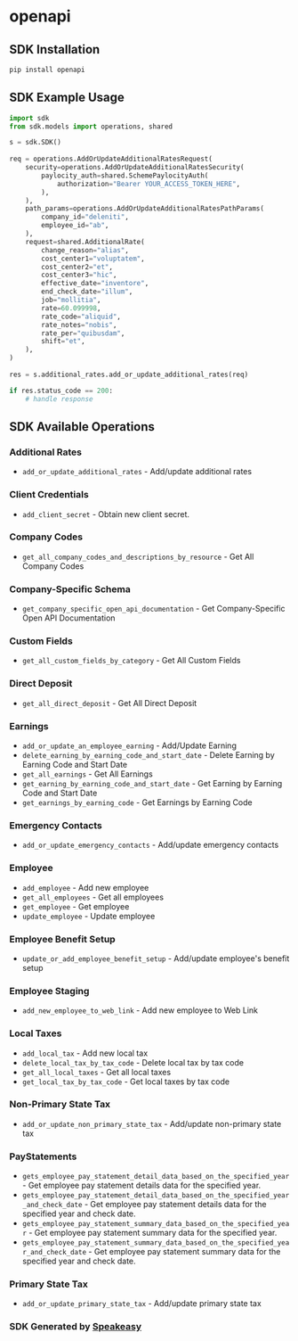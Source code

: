 # openapi

<!-- Start SDK Installation -->
## SDK Installation

```bash
pip install openapi
```
<!-- End SDK Installation -->

## SDK Example Usage
<!-- Start SDK Example Usage -->
```python
import sdk
from sdk.models import operations, shared

s = sdk.SDK()
    
req = operations.AddOrUpdateAdditionalRatesRequest(
    security=operations.AddOrUpdateAdditionalRatesSecurity(
        paylocity_auth=shared.SchemePaylocityAuth(
            authorization="Bearer YOUR_ACCESS_TOKEN_HERE",
        ),
    ),
    path_params=operations.AddOrUpdateAdditionalRatesPathParams(
        company_id="deleniti",
        employee_id="ab",
    ),
    request=shared.AdditionalRate(
        change_reason="alias",
        cost_center1="voluptatem",
        cost_center2="et",
        cost_center3="hic",
        effective_date="inventore",
        end_check_date="illum",
        job="mollitia",
        rate=60.099998,
        rate_code="aliquid",
        rate_notes="nobis",
        rate_per="quibusdam",
        shift="et",
    ),
)
    
res = s.additional_rates.add_or_update_additional_rates(req)

if res.status_code == 200:
    # handle response
```
<!-- End SDK Example Usage -->

<!-- Start SDK Available Operations -->
## SDK Available Operations

### Additional Rates

* `add_or_update_additional_rates` - Add/update additional rates

### Client Credentials

* `add_client_secret` - Obtain new client secret.

### Company Codes

* `get_all_company_codes_and_descriptions_by_resource` - Get All Company Codes

### Company-Specific Schema

* `get_company_specific_open_api_documentation` - Get Company-Specific Open API Documentation

### Custom Fields

* `get_all_custom_fields_by_category` - Get All Custom Fields

### Direct Deposit

* `get_all_direct_deposit` - Get All Direct Deposit

### Earnings

* `add_or_update_an_employee_earning` - Add/Update Earning
* `delete_earning_by_earning_code_and_start_date` - Delete Earning by Earning Code and Start Date
* `get_all_earnings` - Get All Earnings
* `get_earning_by_earning_code_and_start_date` - Get Earning by Earning Code and Start Date
* `get_earnings_by_earning_code` - Get Earnings by Earning Code

### Emergency Contacts

* `add_or_update_emergency_contacts` - Add/update emergency contacts

### Employee

* `add_employee` - Add new employee
* `get_all_employees` - Get all employees
* `get_employee` - Get employee
* `update_employee` - Update employee

### Employee Benefit Setup

* `update_or_add_employee_benefit_setup` - Add/update employee's benefit setup

### Employee Staging

* `add_new_employee_to_web_link` - Add new employee to Web Link

### Local Taxes

* `add_local_tax` - Add new local tax
* `delete_local_tax_by_tax_code` - Delete local tax by tax code
* `get_all_local_taxes` - Get all local taxes
* `get_local_tax_by_tax_code` - Get local taxes by tax code

### Non-Primary State Tax

* `add_or_update_non_primary_state_tax` - Add/update non-primary state tax

### PayStatements

* `gets_employee_pay_statement_detail_data_based_on_the_specified_year` - Get employee pay statement details data for the specified year.
* `gets_employee_pay_statement_detail_data_based_on_the_specified_year_and_check_date` - Get employee pay statement details data for the specified year and check date.
* `gets_employee_pay_statement_summary_data_based_on_the_specified_year` - Get employee pay statement summary data for the specified year.
* `gets_employee_pay_statement_summary_data_based_on_the_specified_year_and_check_date` - Get employee pay statement summary data for the specified year and check date.

### Primary State Tax

* `add_or_update_primary_state_tax` - Add/update primary state tax

<!-- End SDK Available Operations -->

### SDK Generated by [Speakeasy](https://docs.speakeasyapi.dev/docs/using-speakeasy/client-sdks)
